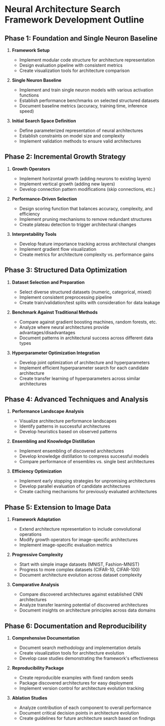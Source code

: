 # Neural Architecture Search Framework Development Outline

## Phase 1: Foundation and Single Neuron Baseline
1. **Framework Setup**
   - Implement modular code structure for architecture representation
   - Design evaluation pipeline with consistent metrics
   - Create visualization tools for architecture comparison

2. **Single Neuron Baseline**
   - Implement and train single neuron models with various activation functions
   - Establish performance benchmarks on selected structured datasets
   - Document baseline metrics (accuracy, training time, inference speed)

3. **Initial Search Space Definition**
   - Define parameterized representation of neural architectures
   - Establish constraints on model size and complexity
   - Implement validation methods to ensure valid architectures

## Phase 2: Incremental Growth Strategy
1. **Growth Operators**
   - Implement horizontal growth (adding neurons to existing layers)
   - Implement vertical growth (adding new layers)
   - Develop connection pattern modifications (skip connections, etc.)

2. **Performance-Driven Selection**
   - Design scoring function that balances accuracy, complexity, and efficiency
   - Implement pruning mechanisms to remove redundant structures
   - Create plateau detection to trigger architectural changes

3. **Interpretability Tools**
   - Develop feature importance tracking across architectural changes
   - Implement gradient flow visualization
   - Create metrics for architecture complexity vs. performance gains

## Phase 3: Structured Data Optimization
1. **Dataset Selection and Preparation**
   - Select diverse structured datasets (numeric, categorical, mixed)
   - Implement consistent preprocessing pipeline
   - Create train/validation/test splits with consideration for data leakage

2. **Benchmark Against Traditional Methods**
   - Compare against gradient boosting machines, random forests, etc.
   - Analyze where neural architectures provide advantages/disadvantages
   - Document patterns in architectural success across different data types

3. **Hyperparameter Optimization Integration**
   - Develop joint optimization of architecture and hyperparameters
   - Implement efficient hyperparameter search for each candidate architecture
   - Create transfer learning of hyperparameters across similar architectures

## Phase 4: Advanced Techniques and Analysis
1. **Performance Landscape Analysis**
   - Visualize architecture performance landscapes
   - Identify patterns in successful architectures
   - Develop heuristics based on observed patterns

2. **Ensembling and Knowledge Distillation**
   - Implement ensembling of discovered architectures
   - Develop knowledge distillation to compress successful models
   - Compare performance of ensembles vs. single best architectures

3. **Efficiency Optimization**
   - Implement early stopping strategies for unpromising architectures
   - Develop parallel evaluation of candidate architectures
   - Create caching mechanisms for previously evaluated architectures

## Phase 5: Extension to Image Data
1. **Framework Adaptation**
   - Extend architecture representation to include convolutional operations
   - Modify growth operators for image-specific architectures
   - Implement image-specific evaluation metrics

2. **Progressive Complexity**
   - Start with simple image datasets (MNIST, Fashion-MNIST)
   - Progress to more complex datasets (CIFAR-10, CIFAR-100)
   - Document architecture evolution across dataset complexity

3. **Comparative Analysis**
   - Compare discovered architectures against established CNN architectures
   - Analyze transfer learning potential of discovered architectures
   - Document insights on architecture principles across data domains

## Phase 6: Documentation and Reproducibility
1. **Comprehensive Documentation**
   - Document search methodology and implementation details
   - Create visualization tools for architecture evolution
   - Develop case studies demonstrating the framework's effectiveness

2. **Reproducibility Package**
   - Create reproducible examples with fixed random seeds
   - Package discovered architectures for easy deployment
   - Implement version control for architecture evolution tracking

3. **Ablation Studies**
   - Analyze contribution of each component to overall performance
   - Document critical decision points in architecture evolution
   - Create guidelines for future architecture search based on findings
